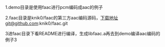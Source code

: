 1.demo目录是使用faac进行pcm编码成aac的例子

2.faac目录是knik0/faac的第三方aac编码源码，下载地址git@github.com:knik0/faac.git

3进faac目录下看README进行编译，生成libfaac.a再去到demo编译aac编码的例子3
